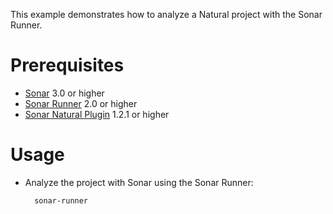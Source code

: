 This example demonstrates how to analyze a Natural project with the Sonar Runner.

Prerequisites
=============
* [Sonar](http://www.sonarsource.org/downloads/) 3.0 or higher
* [Sonar Runner](http://docs.codehaus.org/display/SONAR/Installing+and+Configuring+Sonar+Runner) 2.0 or higher
* [Sonar Natural Plugin](http://www.sonarsource.com/products/plugins/languages/natural/) 1.2.1 or higher

Usage
=====
* Analyze the project with Sonar using the Sonar Runner:

        sonar-runner

